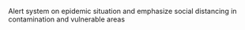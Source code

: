Alert system on epidemic situation and emphasize social distancing in contamination and vulnerable areas
